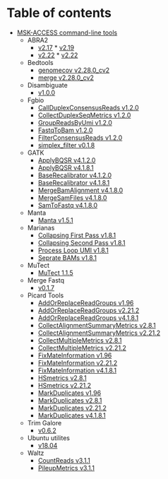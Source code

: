 # Table of contents

- [MSK-ACCESS command-line tools](README.md)
  - ABRA2
    - [v2.17](../abra2_2.17/README.md) \* [v2.19](../abra2_2.19/README.md)
    - [v2.22](../abra2_2.22/README.md) \* [v2.22](../abra2_2.22/README.md)
  - Bedtools
    - [genomecov v2.28.0_cv2](../bedtools_genomecov_v2.28.0_cv2/README.md)
    - [merge v2.28.0_cv2](../bedtools_merge_v2.28.0_cv2/README.md)
  - Disambiguate
    - [v1.0.0](../disambiguate_1.0.0/README.md)
  - Fgbio
    - [CallDuplexConsensusReads v1.2.0](../fgbio_call_duplex_consensus_reads_1.2.0/README.md)
    - [CollectDuplexSeqMetrics v1.2.0](../fgbio_collect_duplex_seq_metrics_1.2.0/README.md)
    - [GroupReadsByUmi v1.2.0](../fgbio_group_reads_by_umi_1.2.0/README.md)
    - [FastqToBam v1.2.0](../fgbio_fastq_to_bam_1.2.0/README.md)
    - [FilterConsensusReads v1.2.0](../fgbio_filter_consensus_reads_1.2.0/README.md)
    - [simplex_filter v0.1.8](../fgbio_postprocessing_simplex_filter_0.1.8/README.md)
  - GATK
    - [ApplyBQSR v4.1.2.0](../gatk_ApplyBQSR_4.1.2.0/README.md)
    - [ApplyBQSR v4.1.8.1](../gatk_apply_bqsr_4.1.8.1/README.md)
    - [BaseRecalibrator v4.1.2.0](../gatk_BaseRecalibrator_4.1.2.0/README.md)
    - [BaseRecalibrator v4.1.8.1](../gatk_base_recalibrator_4.1.8.1/README.md)
    - [MergeBamAlignment v4.1.8.0](../gatk_merge_bam_alignment_4.1.8.0/README.md)
    - [MergeSamFiles v4.1.8.0](../gatk_merge_sam_files_4.1.8.0/README.md)
    - [SamToFastq v4.1.8.0](../gatk_sam_to_fastq_4_1_8_0/README.md)
  - Manta
    - [Manta v1.5.1](../manta_1.5.1/README.md)
  - Marianas
    - [Collapsing First Pass v1.8.1](../marianas_collapsing_first_pass_1.8.1/README.md)
    - [Collapsing Second Pass v1.8.1](../marianas_collapsing_second_pass_1.8.1/README.md)
    - [Process Loop UMI v1.8.1](../marianas_process_loop_umi_1.8.1/README.md)
    - [Seprate BAMs v1.8.1](../marianas_separate_bams_1.8.1/README.md)
  - MuTect
    - [MuTect 1.1.5](../mutect_1.1.5/README.md)
  - Merge Fastq
    - [v0.1.7](../merge_fastq_0.1.7/README.md)
  - Picard Tools
    - [AddOrReplaceReadGroups v1.96](../picard_add_or_replace_read_groups_1.96/README.md)
    - [AddOrReplaceReadGroups v2.21.2](../picard_add_or_replace_read_groups_2.21.2/README.md)
    - [AddOrReplaceReadGroups v4.1.8.1](../picard_add_or_replace_read_groups_4.1.8.1/README.md)
    - [CollectAlignmentSummaryMetrics v2.8.1](../picard_collect_alignment_summary_metrics_2.8.1/README.md)
    - [CollectAlignmentSummaryMetrics v2.21.2](../picard_collect_alignment_summary_metrics_2.21.2/README.md)
    - [CollectMultipleMetrics v2.8.1](../picard_collectmultiplemetric_2.8.1/README.md)
    - [CollectMultipleMetrics v2.21.2](../picard_collectmultiplemetric_2.21.2/README.md)
    - [FixMateInformation v1.96](../picard_fix_mate_information_1.96/README.md)
    - [FixMateInformation v2.21.2](../picard_fix_mate_information_2.21.2/README.md)
    - [FixMateInformation v4.1.8.1](../picard_fix_mate_information_4.1.8.1/README.md)
    - [HSmetrics v2.8.1](../picard_hsmetrics_2.8.1/README.md)
    - [HSmetrics v2.21.2](../picard_hsmetrics_2.21.2/README.md)
    - [MarkDuplicates v1.96](../picard_mark_duplicates_1.96/README.md)
    - [MarkDuplicates v2.8.1](../picard_mark_duplicates_2.8.1/README.md)
    - [MarkDuplicates v2.21.2](../picard_mark_duplicates_2.21.2/README.md)
    - [MarkDuplicates v4.1.8.1](../picard_mark_duplicates_4.1.8.1/README.md)
  - Trim Galore
    - [v0.6.2](../trim_galore_0.6.2/README.md)
  - Ubuntu utilites
    - [v18.04](../utilities_ubuntu_18.04/README.md)
  - Waltz
    - [CountReads v3.1.1](../waltz_count_reads_3.1.1/README.md)
    - [PileupMetrics v3.1.1](../waltz_pileupmatrices_3.1.1/README.md)

